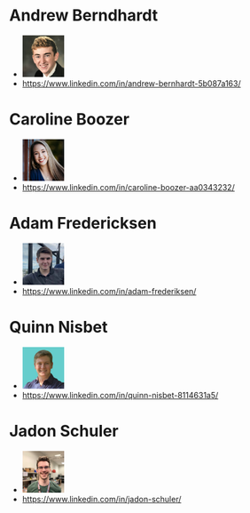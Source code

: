 # Andrew Berndhardt
- <img src="/Documentation/branding/andrew.png" width="75" height="75">
- https://www.linkedin.com/in/andrew-bernhardt-5b087a163/

# Caroline Boozer
- <img src="/Documentation/branding/caroline.png" width="75" height="75">
- https://www.linkedin.com/in/caroline-boozer-aa0343232/

# Adam Fredericksen
- <img src="/Documentation/branding/adam.png" width="75" height="75">
- https://www.linkedin.com/in/adam-frederiksen/

# Quinn Nisbet
- <img src="/Documentation/branding/quinn.png" width="75" height="75">
- https://www.linkedin.com/in/quinn-nisbet-8114631a5/

# Jadon Schuler
- <img src="/Documentation/branding/jadon.png" width="75" height="75"> 
- https://www.linkedin.com/in/jadon-schuler/
